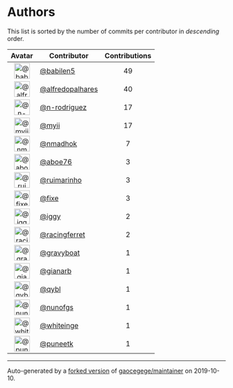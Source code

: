 # Authors

This list is sorted by the number of commits per contributor in _descending_ order.

Avatar|Contributor|Contributions
:-:|---|:-:
<img class='float-left rounded-1' src='https://avatars1.githubusercontent.com/u/117961?v=4' width='36' height='36' alt='@babilen5'>|[@babilen5](https://github.com/babilen5)|49
<img class='float-left rounded-1' src='https://avatars0.githubusercontent.com/u/223763?v=4' width='36' height='36' alt='@alfredopalhares'>|[@alfredopalhares](https://github.com/alfredopalhares)|40
<img class='float-left rounded-1' src='https://avatars3.githubusercontent.com/u/3433835?v=4' width='36' height='36' alt='@n-rodriguez'>|[@n-rodriguez](https://github.com/n-rodriguez)|17
<img class='float-left rounded-1' src='https://avatars2.githubusercontent.com/u/10231489?v=4' width='36' height='36' alt='@myii'>|[@myii](https://github.com/myii)|17
<img class='float-left rounded-1' src='https://avatars0.githubusercontent.com/u/3374962?v=4' width='36' height='36' alt='@nmadhok'>|[@nmadhok](https://github.com/nmadhok)|7
<img class='float-left rounded-1' src='https://avatars0.githubusercontent.com/u/1800660?v=4' width='36' height='36' alt='@aboe76'>|[@aboe76](https://github.com/aboe76)|3
<img class='float-left rounded-1' src='https://avatars0.githubusercontent.com/u/288709?v=4' width='36' height='36' alt='@ruimarinho'>|[@ruimarinho](https://github.com/ruimarinho)|3
<img class='float-left rounded-1' src='https://avatars2.githubusercontent.com/u/484559?v=4' width='36' height='36' alt='@fixe'>|[@fixe](https://github.com/fixe)|3
<img class='float-left rounded-1' src='https://avatars1.githubusercontent.com/u/20441?v=4' width='36' height='36' alt='@iggy'>|[@iggy](https://github.com/iggy)|2
<img class='float-left rounded-1' src='https://avatars3.githubusercontent.com/u/10433172?v=4' width='36' height='36' alt='@racingferret'>|[@racingferret](https://github.com/racingferret)|2
<img class='float-left rounded-1' src='https://avatars2.githubusercontent.com/u/1396878?v=4' width='36' height='36' alt='@gravyboat'>|[@gravyboat](https://github.com/gravyboat)|1
<img class='float-left rounded-1' src='https://avatars1.githubusercontent.com/u/1630267?v=4' width='36' height='36' alt='@gianarb'>|[@gianarb](https://github.com/gianarb)|1
<img class='float-left rounded-1' src='https://avatars0.githubusercontent.com/u/8525?v=4' width='36' height='36' alt='@qybl'>|[@qybl](https://github.com/qybl)|1
<img class='float-left rounded-1' src='https://avatars1.githubusercontent.com/u/92085?v=4' width='36' height='36' alt='@nunofgs'>|[@nunofgs](https://github.com/nunofgs)|1
<img class='float-left rounded-1' src='https://avatars2.githubusercontent.com/u/91293?v=4' width='36' height='36' alt='@whiteinge'>|[@whiteinge](https://github.com/whiteinge)|1
<img class='float-left rounded-1' src='https://avatars1.githubusercontent.com/u/528061?v=4' width='36' height='36' alt='@puneetk'>|[@puneetk](https://github.com/puneetk)|1

---

Auto-generated by a [forked version](https://github.com/myii/maintainer) of [gaocegege/maintainer](https://github.com/gaocegege/maintainer) on 2019-10-10.
